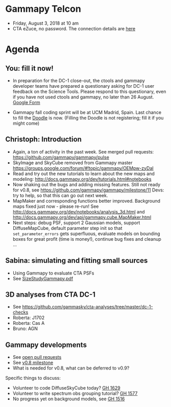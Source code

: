 # Gammapy Telcon

* Friday, August 3, 2018 at 10 am
* CTA eZuce, no password.  The connection details are [here](ezuce.txt)

# Agenda

## You: fill it now!

* In preparation for the DC-1 close-out, the ctools and gammapy developer teams have prepared a questionary asking for DC-1 user feedback on the Science Tools. Please respond to this questionary, even if you have not used ctools and gammapy, no later than 26 August. [Google Form](https://docs.google.com/forms/d/e/1FAIpQLSdwgYyRpMzmcqcQcHTD-3Um-oybdyZlNfXJOe6iX9t05ufSbg/viewform?c=0&w=1)

* Gammapy fall coding sprint will be at UCM Madrid, Spain.
  Last chance to fill the [Doodle](https://doodle.com/poll/5rqmp9sz7xdatsvt) is now.
  (Filling the Doodle is not registering; fill it if you might come)

## Christoph: Introduction

* Again, a ton of activity in the past week.
  See merged pull requests: https://github.com/gammapy/gammapy/pulse
* SkyImage and SkyCube removed from Gammapy master
  https://groups.google.com/forum/#!topic/gammapy/OEMpw-zyDaI
* Read and try out the new tutorials to learn about the new maps and modeling:
  http://docs.gammapy.org/dev/tutorials.html#notebooks
* Now shaking out the bugs and adding missing features.
  Still not ready for v0.8, see https://github.com/gammapy/gammapy/milestone/11
  Devs: try to help, so that this can go out next week.
* MapMaker and corresponding functions better improved.
  Background maps fixed just now - please re-run!
  See http://docs.gammapy.org/dev/notebooks/analysis_3d.html
  and http://docs.gammapy.org/dev/api/gammapy.cube.MapMaker.html
* Next steps: debug PSF, support 2 Gaussian models, support DiffuseMapCube,
  default parameter step init so that `set_parameter_errors` gets superfluous,
  evaluate models on bounding boxes for great profit (time is money!),
  continue bug fixes and cleanup ...

## Sabina: simulating and fitting small sources

* Using Gammapy to evaluate CTA PSFs
* See [SizeStudyGammapy.pdf](SizeStudyGammapy.pdf)

## 3D analyses from CTA DC-1

* See https://github.com/gammasky/cta-analyses/tree/master/dc-1-checks
* Roberta: J1702
* Roberta: Cas A
* Bruno: AGN

## Gammapy developments

* See [open pull requests](https://github.com/gammapy/gammapy/pulls)
* See [v0.8 milestone](https://github.com/gammapy/gammapy/milestone/11)
* What is needed for v0.8, what can be deferred to v0.9?

Specific things to discuss:

* Volunteer to code DiffuseSkyCube today? [GH 1629](https://github.com/gammapy/gammapy/issues/1629)
* Volunteer to write spectrum obs grouping tutorial? [GH 1577](https://github.com/gammapy/gammapy/issues/1577)
* No progress yet on background models, see [GH 1516](https://github.com/gammapy/gammapy/issues/1516)
